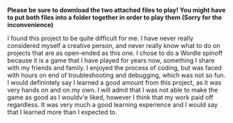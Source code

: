 **Please be sure to download the two attached files to play! 
You might have to put both files into a folder together in order to play them (Sorry for the inconvenience)**


I found this project to be quite difficult for me. I have never really considered myself a creative person, and never really know what to do on projects that are as open-ended as this one. I chose to do a Wordle spinoff because it is a game that I have played for years now, something I share with my friends and family. I enjoyed the process of coding, but was faced with hours on end of troubleshooting and debugging, which was not so fun. I would definintely say I learned a good amount from this project, as it was very hands on and on my own. I will admit that I was not able to make the game as good as I wouldv'e liked, however I think that my work paid off regardless. It was very much a good learning experience and I would say that I learned more than I expected to. 
